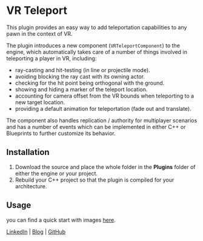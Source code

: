 # VR Teleport

This plugin provides an easy way to add teleportation capabilities to any pawn in the context of VR.

The plugin introduces a new component (`VRTeleportComponent`) to the engine, which automatically takes care of a number of things involved in teleporting a player in VR, including:
* ray-casting and hit-testing (in line or projectile mode).
* avoiding blocking the ray cast with its owning actor.
* checking for the hit point being orthogonal with the ground.
* showing and hiding a marker of the teleport location.
* accounting for camera offset from the VR bounds when teleporting to a new target location.
* providing a default animation for teleportation (fade out and translate).

The component also handles replication / authority for multiplayer scenarios and has a number of events which can be implemented in either C++ or Blueprints to further customize its behavior.

## Installation

1. Download the source and place the whole folder in the **Plugins** folder of either the engine or your project.
2. Rebuild your C++ project so that the plugin is compiled for your architecture.

## Usage

you can find a quick start with images [here][l4].


[LinkedIn][l1] | [Blog][l2] | [GitHub][l3]

[l1]: https://www.linkedin.com/in/federicosaldarini
[l2]: http://0xfede.io
[l3]: https://github.com/saldavonschwartz
[l4]: http://0x.fede.io

